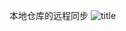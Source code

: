 本地仓库的远程同步
![title](https://raw.githubusercontent.com/HuNanHank/GitNote-images/master/GitNote/2019/04/06/%E5%B1%8F%E5%B9%95%E5%BF%AB%E7%85%A7%202019-04-06%20%E4%B8%8B%E5%8D%882.57.27-1554533856683.png)